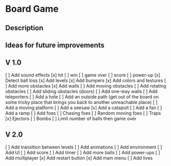 # Board Game

## Description

## Ideas for future improvements

## V 1.0

[ ] Add sound effects
  [x] hit
  [ ] win
  [ ] game over
  [ ] score
  [ ] power-up
[x] Detect ball loss
[x] Add levels
[x] Add bumpers
[x] Add colors and textures
[ ] Add more obstacles
  [x] Add walls
  [ ] Add moving obstacles
  [ ] Add rotating obstacles
  [ ] Add sliding obstacles (doors)
  [ ] Add one-way walls
  [ ] Add teleporters
  [ ] Add a hole
  [ ] Add an outside path (get out of the board on some tricky place that brings you back to another unreachable place)
  [ ] Add a moving platform
  [ ] Add a seesaw
  [x] Add a catapult
  [ ] Add a fan
  [ ] Add a ramp
[ ] Add foes
  [ ] Chasing foes
  [ ] Random moving foes
  [ ] Traps
  [x] Ejectors
  [ ] Bombs
[ ] Limit number of balls then game over

## V 2.0

[ ] Add transition between levels
[ ] Add animations
[ ] Add environment
[ ] Add UI
[ ] Add score
[ ] Add timer
[ ] Add more balls
[ ] Add power-ups
[ ] Add multiplayer
[x] Add restart button
[x] Add main menu
[ ] Add lives
